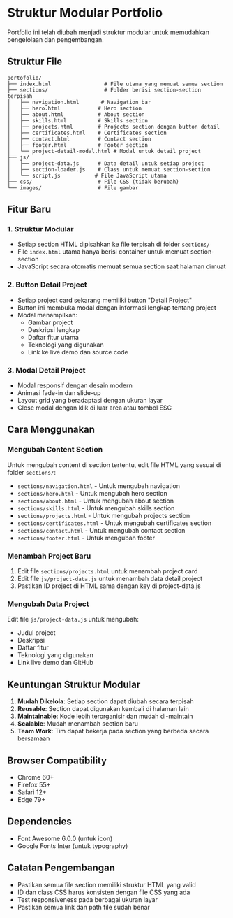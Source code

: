 # Struktur Modular Portfolio

Portfolio ini telah diubah menjadi struktur modular untuk memudahkan pengelolaan dan pengembangan.

## Struktur File

```
portofolio/
├── index.html                 # File utama yang memuat semua section
├── sections/                  # Folder berisi section-section terpisah
│   ├── navigation.html       # Navigation bar
│   ├── hero.html            # Hero section
│   ├── about.html           # About section
│   ├── skills.html          # Skills section
│   ├── projects.html        # Projects section dengan button detail
│   ├── certificates.html    # Certificates section
│   ├── contact.html         # Contact section
│   ├── footer.html          # Footer section
│   └── project-detail-modal.html # Modal untuk detail project
├── js/
│   ├── project-data.js      # Data detail untuk setiap project
│   ├── section-loader.js    # Class untuk memuat section-section
│   └── script.js           # File JavaScript utama
├── css/                     # File CSS (tidak berubah)
└── images/                  # File gambar
```

## Fitur Baru

### 1. Struktur Modular

- Setiap section HTML dipisahkan ke file terpisah di folder `sections/`
- File `index.html` utama hanya berisi container untuk memuat section-section
- JavaScript secara otomatis memuat semua section saat halaman dimuat

### 2. Button Detail Project

- Setiap project card sekarang memiliki button "Detail Project"
- Button ini membuka modal dengan informasi lengkap tentang project
- Modal menampilkan:
  - Gambar project
  - Deskripsi lengkap
  - Daftar fitur utama
  - Teknologi yang digunakan
  - Link ke live demo dan source code

### 3. Modal Detail Project

- Modal responsif dengan desain modern
- Animasi fade-in dan slide-up
- Layout grid yang beradaptasi dengan ukuran layar
- Close modal dengan klik di luar area atau tombol ESC

## Cara Menggunakan

### Mengubah Content Section

Untuk mengubah content di section tertentu, edit file HTML yang sesuai di folder `sections/`:

- `sections/navigation.html` - Untuk mengubah navigation
- `sections/hero.html` - Untuk mengubah hero section
- `sections/about.html` - Untuk mengubah about section
- `sections/skills.html` - Untuk mengubah skills section
- `sections/projects.html` - Untuk mengubah projects section
- `sections/certificates.html` - Untuk mengubah certificates section
- `sections/contact.html` - Untuk mengubah contact section
- `sections/footer.html` - Untuk mengubah footer

### Menambah Project Baru

1. Edit file `sections/projects.html` untuk menambah project card
2. Edit file `js/project-data.js` untuk menambah data detail project
3. Pastikan ID project di HTML sama dengan key di project-data.js

### Mengubah Data Project

Edit file `js/project-data.js` untuk mengubah:

- Judul project
- Deskripsi
- Daftar fitur
- Teknologi yang digunakan
- Link live demo dan GitHub

## Keuntungan Struktur Modular

1. **Mudah Dikelola**: Setiap section dapat diubah secara terpisah
2. **Reusable**: Section dapat digunakan kembali di halaman lain
3. **Maintainable**: Kode lebih terorganisir dan mudah di-maintain
4. **Scalable**: Mudah menambah section baru
5. **Team Work**: Tim dapat bekerja pada section yang berbeda secara bersamaan

## Browser Compatibility

- Chrome 60+
- Firefox 55+
- Safari 12+
- Edge 79+

## Dependencies

- Font Awesome 6.0.0 (untuk icon)
- Google Fonts Inter (untuk typography)

## Catatan Pengembangan

- Pastikan semua file section memiliki struktur HTML yang valid
- ID dan class CSS harus konsisten dengan file CSS yang ada
- Test responsiveness pada berbagai ukuran layar
- Pastikan semua link dan path file sudah benar
